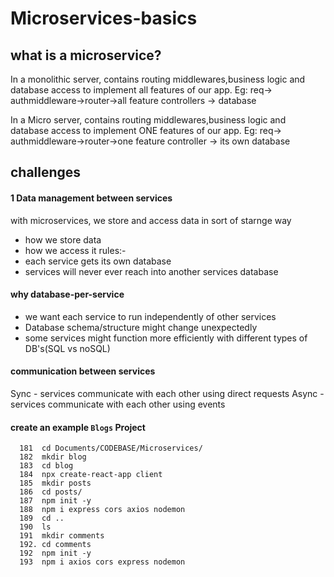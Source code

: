 # Microservices-basics

## what is a microservice?

In a monolithic server, contains routing middlewares,business logic and database access to implement all features of our app.
Eg: req-> authmiddleware->router->all feature controllers -> database

In a Micro server, contains routing middlewares,business logic and database access to implement ONE features of our app.
Eg: req-> authmiddleware->router->one feature controller -> its own database


## challenges
#### 1 Data management between services
with microservices, we store and access data in sort of starnge way
- how we store data
- how we access it
rules:-
- each service gets its own database
- services will never ever reach into another services database

#### why database-per-service
- we want each service to run independently of other services
- Database schema/structure might change unexpectedly
- some services might function more efficiently with different types of DB's(SQL vs noSQL)

#### communication between services
Sync - services communicate with each other using direct requests
Async - services communicate with each other using events

#### create an example `Blogs` Project
```
  181  cd Documents/CODEBASE/Microservices/
  182  mkdir blog
  183  cd blog
  184  npx create-react-app client
  185  mkdir posts
  186  cd posts/
  187  npm init -y
  188  npm i express cors axios nodemon
  189  cd ..
  190  ls
  191  mkdir comments
  192. cd comments
  192  npm init -y
  193  npm i axios cors express nodemon
  ```
  
